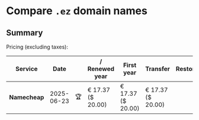# Compare `.ez` domain names

## Summary

Pricing (excluding taxes):

| Service | Date |  | / Renewed year | First year | Transfer | Restoration |
|--|--|--|--|--|--|--|
| **Namecheap** | 2025-06-23 | 🏆 | € 17.37<br>($ 20.00) | € 17.37<br>($ 20.00) | € 17.37<br>($ 20.00) |  |
